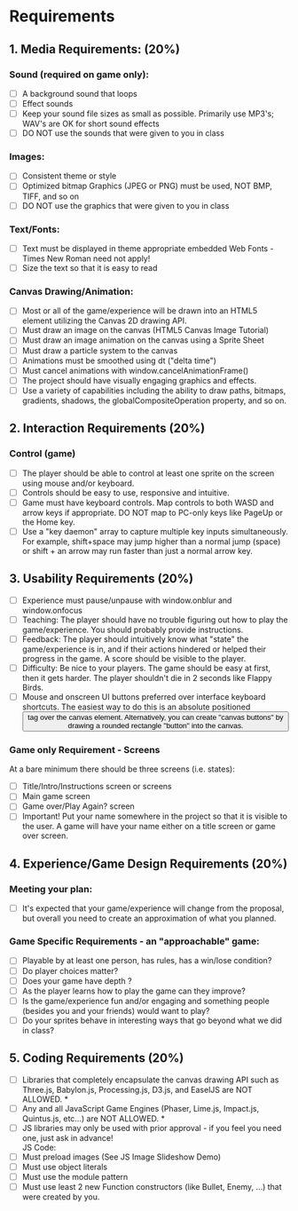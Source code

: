 # Requirements  

## 1. Media Requirements: (20%)  
### Sound (required on game only):
- [ ] A background sound that loops  
- [ ] Effect sounds  
- [ ] Keep your sound file sizes as small as possible. Primarily use MP3's; WAV's are OK for short sound effects  
- [ ] DO NOT use the sounds that were given to you in class  
### Images:  
- [ ] Consistent theme or style  
- [ ] Optimized bitmap Graphics (JPEG or PNG) must be used, NOT BMP, TIFF, and so on  
- [ ] DO NOT use the graphics that were given to you in class  
### Text/Fonts:  
- [ ] Text must be displayed in theme appropriate embedded Web Fonts - Times New Roman need not apply!  
- [ ] Size the text so that it is easy to read  
### Canvas Drawing/Animation:
- [ ] Most or all of the game/experience will be drawn into an HTML5 <canvas> element utilizing the Canvas 2D drawing API.  
- [ ] Must draw an image on the canvas (HTML5 Canvas Image Tutorial)  
- [ ] Must draw an image animation on the canvas using a Sprite Sheet  
- [ ] Must draw a particle system to the canvas  
- [ ] Animations must be smoothed using dt ("delta time")  
- [ ] Must cancel animations with window.cancelAnimationFrame()  
- [ ] The project should have visually engaging graphics and effects.  
- [ ] Use a variety of <canvas> capabilities including the ability to draw paths, bitmaps, gradients, shadows, the globalCompositeOperation property, and so on.  

## 2. Interaction Requirements (20%)  
### Control (game)  
- [ ] The player should be able to control at least one sprite on the screen using mouse and/or keyboard.  
- [ ] Controls should be easy to use, responsive and intuitive.  
- [ ] Game must have keyboard controls. Map controls to both WASD and arrow keys if appropriate. DO NOT map to PC-only keys like PageUp or the Home key.  
- [ ] Use a "key daemon" array to capture multiple key inputs simultaneously. For example, shift+space may jump higher than a normal jump (space) or shift + an arrow may run faster than just a normal arrow key.  

## 3. Usability Requirements (20%)  
- [ ] Experience must pause/unpause with window.onblur and window.onfocus  
- [ ] Teaching: The player should have no trouble figuring out how to play the game/experience. You should probably provide instructions.  
- [ ] Feedback: The player should intuitively know what "state" the game/experience is in, and if their actions hindered or helped their progress in the game. A score should be visible to the player.  
- [ ] Difficulty: Be nice to your players. The game should be easy at first, then it gets harder. The player shouldn't die in 2 seconds like Flappy Birds.  
- [ ] Mouse and onscreen UI buttons preferred over interface keyboard shortcuts. The easiest way to do this is an absolute positioned <button> tag over the canvas element. Alternatively, you can create "canvas buttons" by drawing a rounded rectangle "button" into the canvas.  
### Game only Requirement - Screens  
At a bare minimum there should be three screens (i.e. states):  
- [ ] Title/Intro/Instructions screen or screens  
- [ ] Main game screen  
- [ ] Game over/Play Again? screen  
- [ ] Important! Put your name somewhere in the project so that it is visible to the user. A game will have your name either on a title screen or game over screen.  

## 4. Experience/Game Design Requirements (20%)  
### Meeting your plan:  
- [ ] It's expected that your game/experience will change from the proposal, but overall you need to create an approximation of what you planned.  
### Game Specific Requirements - an "approachable" game:  
- [ ] Playable by at least one person, has rules, has a win/lose condition?  
- [ ] Do player choices matter?  
- [ ] Does your game have depth ?  
- [ ] As the player learns how to play the game can they improve?  
- [ ] Is the game/experience fun and/or engaging and something people (besides you and your friends) would want to play?  
- [ ] Do your sprites behave in interesting ways that go beyond what we did in class?  

## 5. Coding Requirements (20%)  
- [ ] Libraries that completely encapsulate the canvas drawing API such as Three.js, Babylon.js, Processing.js, D3.js, and EaselJS are NOT ALLOWED. *  
- [ ] Any and all JavaScript Game Engines (Phaser, Lime.js, Impact.js, Quintus.js, etc...) are NOT ALLOWED. *  
- [ ] JS libraries may only be used with prior approval - if you feel you need one, just ask in advance!  
JS Code:  
- [ ] Must preload images (See JS Image Slideshow Demo)  
- [ ] Must use object literals  
- [ ] Must use the module pattern  
- [ ] Must use least 2 new Function constructors (like Bullet, Enemy, ...) that were created by you.  
